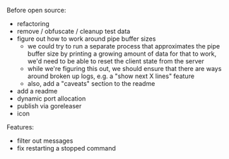 Before open source:

- refactoring
- remove / obfuscate / cleanup test data
- figure out how to work around pipe buffer sizes
  - we could try to run a separate process that approximates the pipe buffer size by printing a growing amount of data
    for that to work, we'd need to be able to reset the client state from the server
  - while we're figuring this out, we should ensure that there are ways around broken up logs, e.g. a "show next X lines" feature
  - also, add a "caveats" section to the readme
- add a readme
- dynamic port allocation
- publish via goreleaser
- icon

Features:

- filter out messages
- fix restarting a stopped command
